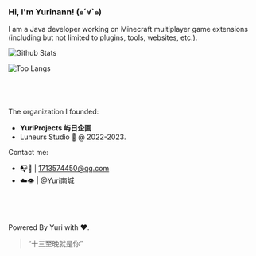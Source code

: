 ### Hi, I'm Yurinann! (๑´∀`๑)

I am a Java developer working on Minecraft multiplayer game extensions (including but not limited to plugins, tools, websites, etc.).

![Github Stats](https://github-readme-stats.vercel.app/api?username=Yurinann&count_private=true&include_all_commits=true")

![Top Langs](https://github-readme-stats.vercel.app/api/top-langs/?username=Yurinann&layout=compact)

#

<br>

The organization I founded:
- **YuriProjects 屿日企画**
- Luneurs Studio 🌙 @ 2022-2023.

Contact me: 
- 📭🐧 | 1713574450@qq.com
- ☁️👁️ | @Yuri南城

#

<br>

Powered By Yuri with ❤️.
> “十三至晚就是你”

